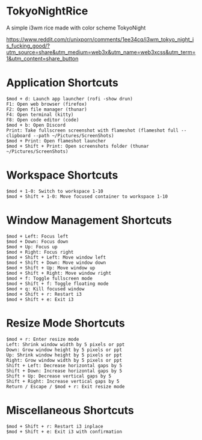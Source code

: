 # TokyoNightRice
A simple i3wm rice made with color scheme TokyoNight

https://www.reddit.com/r/unixporn/comments/1ee34cq/i3wm_tokyo_night_is_fucking_good/?utm_source=share&utm_medium=web3x&utm_name=web3xcss&utm_term=1&utm_content=share_button

# Application Shortcuts

    $mod + d: Launch app launcher (rofi -show drun)
    F1: Open web browser (firefox)
    F2: Open file manager (thunar)
    F4: Open terminal (kitty)
    F8: Open code editor (code)
    $mod + b: Open Discord
    Print: Take fullscreen screenshot with flameshot (flameshot full --clipboard --path ~/Pictures/ScreenShots)
    $mod + Print: Open flameshot launcher
    $mod + Shift + Print: Open screenshots folder (thunar ~/Pictures/ScreenShots)

# Workspace Shortcuts

    $mod + 1-0: Switch to workspace 1-10
    $mod + Shift + 1-0: Move focused container to workspace 1-10

# Window Management Shortcuts

    $mod + Left: Focus left
    $mod + Down: Focus down
    $mod + Up: Focus up
    $mod + Right: Focus right
    $mod + Shift + Left: Move window left
    $mod + Shift + Down: Move window down
    $mod + Shift + Up: Move window up
    $mod + Shift + Right: Move window right
    $mod + f: Toggle fullscreen mode
    $mod + Shift + f: Toggle floating mode
    $mod + q: Kill focused window
    $mod + Shift + r: Restart i3
    $mod + Shift + e: Exit i3

# Resize Mode Shortcuts

    $mod + r: Enter resize mode
    Left: Shrink window width by 5 pixels or ppt
    Down: Grow window height by 5 pixels or ppt
    Up: Shrink window height by 5 pixels or ppt
    Right: Grow window width by 5 pixels or ppt
    Shift + Left: Decrease horizontal gaps by 5
    Shift + Down: Increase horizontal gaps by 5
    Shift + Up: Decrease vertical gaps by 5
    Shift + Right: Increase vertical gaps by 5
    Return / Escape / $mod + r: Exit resize mode

# Miscellaneous Shortcuts

    $mod + Shift + r: Restart i3 inplace
    $mod + Shift + e: Exit i3 with confirmation
